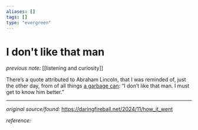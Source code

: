 ```yaml
---
aliases: []
tags: []
type: "evergreen"
---
```


# I don't like that man

_previous note:_ [[listening and curiosity]]

There’s a quote attributed to Abraham Lincoln, that I was reminded of, just the other day, from of all things [a garbage can](https://www.threads.net/@gruber/post/DCDGU6bPsJm): “I don’t like that man. I must get to know him better.”

---

_original source/found:_ https://daringfireball.net/2024/11/how_it_went

_reference:_ 



